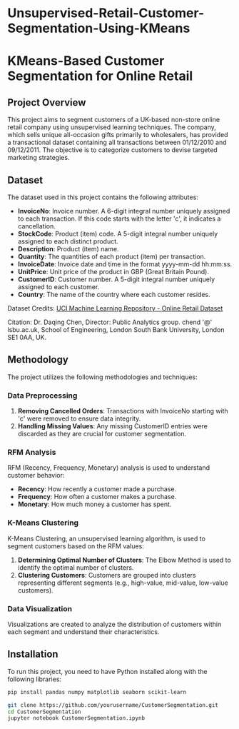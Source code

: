 # Unsupervised-Retail-Customer-Segmentation-Using-KMeans
# KMeans-Based Customer Segmentation for Online Retail

## Project Overview

This project aims to segment customers of a UK-based non-store online retail company using unsupervised learning techniques. The company, which sells unique all-occasion gifts primarily to wholesalers, has provided a transactional dataset containing all transactions between 01/12/2010 and 09/12/2011. The objective is to categorize customers to devise targeted marketing strategies.

## Dataset

The dataset used in this project contains the following attributes:
- **InvoiceNo**: Invoice number. A 6-digit integral number uniquely assigned to each transaction. If this code starts with the letter 'c', it indicates a cancellation.
- **StockCode**: Product (item) code. A 5-digit integral number uniquely assigned to each distinct product.
- **Description**: Product (item) name.
- **Quantity**: The quantities of each product (item) per transaction.
- **InvoiceDate**: Invoice date and time in the format yyyy-mm-dd hh:mm:ss.
- **UnitPrice**: Unit price of the product in GBP (Great Britain Pound).
- **CustomerID**: Customer number. A 5-digit integral number uniquely assigned to each customer.
- **Country**: The name of the country where each customer resides.

Dataset Credits: [UCI Machine Learning Repository - Online Retail Dataset](https://archive.ics.uci.edu/ml/datasets/online+retail)

Citation: Dr. Daqing Chen, Director: Public Analytics group. chend '@' lsbu.ac.uk, School of Engineering, London South Bank University, London SE1 0AA, UK.

## Methodology

The project utilizes the following methodologies and techniques:

### Data Preprocessing

1. **Removing Cancelled Orders**: Transactions with InvoiceNo starting with 'c' were removed to ensure data integrity.
2. **Handling Missing Values**: Any missing CustomerID entries were discarded as they are crucial for customer segmentation.

### RFM Analysis

RFM (Recency, Frequency, Monetary) analysis is used to understand customer behavior:
- **Recency**: How recently a customer made a purchase.
- **Frequency**: How often a customer makes a purchase.
- **Monetary**: How much money a customer has spent.

### K-Means Clustering

K-Means Clustering, an unsupervised learning algorithm, is used to segment customers based on the RFM values:
1. **Determining Optimal Number of Clusters**: The Elbow Method is used to identify the optimal number of clusters.
2. **Clustering Customers**: Customers are grouped into clusters representing different segments (e.g., high-value, mid-value, low-value customers).

### Data Visualization

Visualizations are created to analyze the distribution of customers within each segment and understand their characteristics.

## Installation

To run this project, you need to have Python installed along with the following libraries:

```bash
pip install pandas numpy matplotlib seaborn scikit-learn

git clone https://github.com/yourusername/CustomerSegmentation.git
cd CustomerSegmentation
jupyter notebook CustomerSegmentation.ipynb

